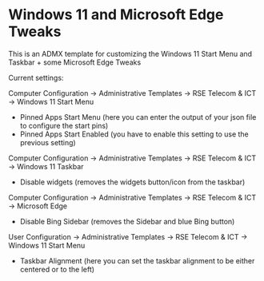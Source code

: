 # Windows 11 and Microsoft Edge Tweaks

This is an ADMX template for customizing the Windows 11 Start Menu and Taskbar + some Microsoft Edge Tweaks

Current settings:

Computer Configuration -> Administrative Templates -> RSE Telecom & ICT -> Windows 11 Start Menu
  - Pinned Apps Start Menu (here you can enter the output of your json file to configure the start pins)
  - Pinned Apps Start Enabled (you have to enable this setting to use the previous setting)

Computer Configuration -> Administrative Templates -> RSE Telecom & ICT -> Windows 11 Taskbar
  - Disable widgets (removes the widgets button/icon from the taskbar)

Computer Configuration -> Administrative Templates -> RSE Telecom & ICT -> Microsoft Edge
  - Disable Bing Sidebar (removes the Sidebar and blue Bing button)

  
  
User Configuration -> Administrative Templates -> RSE Telecom & ICT -> Windows 11 Start Menu
 - Taskbar Alignment (here you can set the taskbar alignment to be either centered or to the left)

